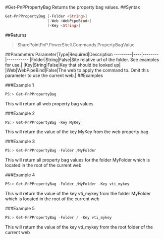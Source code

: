 #Get-PnPPropertyBag
Returns the property bag values.
##Syntax
```powershell
Get-PnPPropertyBag [-Folder <String>]
                   [-Web <WebPipeBind>]
                   [-Key <String>]
```


##Returns
>SharePointPnP.PowerShell.Commands.PropertyBagValue

##Parameters
Parameter|Type|Required|Description
---------|----|--------|-----------
|Folder|String|False|Site relative url of the folder. See examples for use.|
|Key|String|False|Key that should be looked up|
|Web|WebPipeBind|False|The web to apply the command to. Omit this parameter to use the current web.|
##Examples

###Example 1
```powershell
PS:> Get-PnPPropertyBag
```
This will return all web property bag values

###Example 2
```powershell
PS:> Get-PnPPropertyBag -Key MyKey
```
This will return the value of the key MyKey from the web property bag

###Example 3
```powershell
PS:> Get-PnPPropertyBag -Folder /MyFolder
```
This will return all property bag values for the folder MyFolder which is located in the root of the current web

###Example 4
```powershell
PS:> Get-PnPPropertyBag -Folder /MyFolder -Key vti_mykey
```
This will return the value of the key vti_mykey from the folder MyFolder which is located in the root of the current web

###Example 5
```powershell
PS:> Get-PnPPropertyBag -Folder / -Key vti_mykey
```
This will return the value of the key vti_mykey from the root folder of the current web
